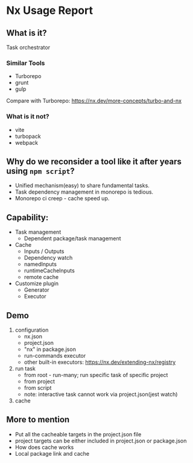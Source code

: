# Nx Usage Report

## What is it?

Task orchestrator

### Similar Tools

* Turborepo
* grunt
* gulp

Compare with Turborepo: https://nx.dev/more-concepts/turbo-and-nx

### What is it not?

* vite
* turbopack
* webpack

## Why do we reconsider a tool like it after years using `npm script`?

* Unified mechanism(easy) to share fundamental tasks.
* Task dependency management in monorepo is tedious.
* Monorepo ci creep - cache speed up.

## Capability:

* Task management
   - Dependent package/task management
* Cache
   - Inputs / Outputs
   - Dependency watch
   - namedInputs
   - runtimeCacheInputs
   - remote cache
* Customize plugin
   - Generator
   - Executor

## Demo

1. configuration
   *  nx.json
   *  project.json
   *  "nx" in package.json
   *  run-commands executor
   *  other built-in executors: https://nx.dev/extending-nx/registry
2. run task
   * from root - run-many; run specific task of specific project
   * from project
   * from script
   * note: interactive task cannot work via project.json(jest watch)
3. cache

## More to mention

* Put all the cacheable targets in the project.json file
* project targets can be either included in project.json or package.json
* How does cache works
* Local package link and cache

